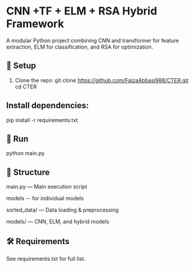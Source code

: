 # CNN +TF + ELM + RSA Hybrid Framework

A modular Python project combining CNN and transformer for feature extraction, ELM for classification, and RSA for optimization.

## 🔧 Setup

1. Clone the repo:
   git clone https://github.com/FaizaAbbasi988/CTER.git
   cd CTER
## Install dependencies:

pip install -r requirements.txt

## 🚀 Run

python main.py

## 📁 Structure

main.py — Main execution script

models -- for individual models 

sorted_data/ — Data loading & preprocessing

models/ — CNN, ELM, and hybrid models

## 🛠 Requirements

See requirements.txt for full list.
